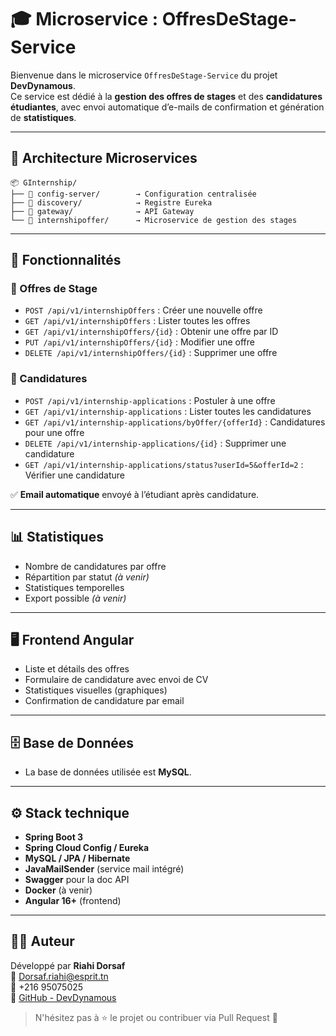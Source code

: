 # 🎓 Microservice : OffresDeStage-Service

Bienvenue dans le microservice `OffresDeStage-Service` du projet **DevDynamous**.  
Ce service est dédié à la **gestion des offres de stages** et des **candidatures étudiantes**, avec envoi automatique d’e-mails de confirmation et génération de **statistiques**.

---

## 🧱 Architecture Microservices

```
📦 GInternship/
├── 📂 config-server/        → Configuration centralisée
├── 📂 discovery/            → Registre Eureka
├── 📂 gateway/              → API Gateway
└── 📂 internshipoffer/      → Microservice de gestion des stages
```

---

## 🚀 Fonctionnalités

### 📌 Offres de Stage

- `POST /api/v1/internshipOffers` : Créer une nouvelle offre
- `GET /api/v1/internshipOffers` : Lister toutes les offres
- `GET /api/v1/internshipOffers/{id}` : Obtenir une offre par ID
- `PUT /api/v1/internshipOffers/{id}` : Modifier une offre
- `DELETE /api/v1/internshipOffers/{id}` : Supprimer une offre

### 📝 Candidatures

- `POST /api/v1/internship-applications` : Postuler à une offre
- `GET /api/v1/internship-applications` : Lister toutes les candidatures
- `GET /api/v1/internship-applications/byOffer/{offerId}` : Candidatures pour une offre
- `DELETE /api/v1/internship-applications/{id}` : Supprimer une candidature
- `GET /api/v1/internship-applications/status?userId=5&offerId=2` : Vérifier une candidature

✅ **Email automatique** envoyé à l’étudiant après candidature.

---

## 📊 Statistiques

- Nombre de candidatures par offre
- Répartition par statut *(à venir)*
- Statistiques temporelles
- Export possible *(à venir)*

---

## 🖥️ Frontend Angular

- Liste et détails des offres
- Formulaire de candidature avec envoi de CV
- Statistiques visuelles (graphiques)
- Confirmation de candidature par email

---

## 🗄️ Base de Données

- La base de données utilisée est **MySQL**.

---

## ⚙️ Stack technique

- **Spring Boot 3**
- **Spring Cloud Config / Eureka**
- **MySQL / JPA / Hibernate**
- **JavaMailSender** (service mail intégré)
- **Swagger** pour la doc API
- **Docker** (à venir)
- **Angular 16+** (frontend)

---

## 👨‍💻 Auteur

Développé par **Riahi Dorsaf**  
📧 Dorsaf.riahi@esprit.tn  
📱 +216 95075025  
🔗 [GitHub - DevDynamous](https://github.com/wissaldaoud/Devdynamousawd)

> N'hésitez pas à ⭐ le projet ou contribuer via Pull Request 🙌
